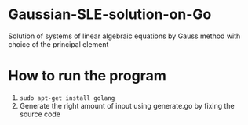 # Gaussian-SLE-solution-on-Go
Solution of systems of linear algebraic equations by Gauss method with choice of the principal element

# How to run the program 

1. `sudo apt-get install golang`
2. Generate the right amount of input using generate.go by fixing the source code

